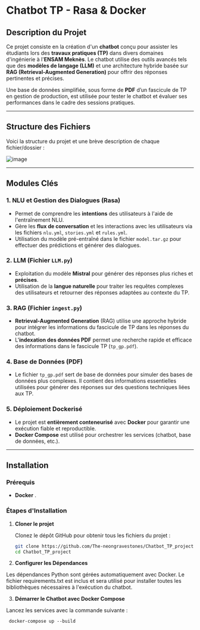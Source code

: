 # Chatbot TP - Rasa & Docker

## Description du Projet

Ce projet consiste en la création d'un **chatbot** conçu pour assister les étudiants lors des **travaux pratiques (TP)** dans divers domaines d'ingénierie à l'**ENSAM Meknès**. Le chatbot utilise des outils avancés tels que des **modèles de langage (LLM)** et une architecture hybride basée sur **RAG (Retrieval-Augmented Generation)** pour offrir des réponses pertinentes et précises.

Une base de données simplifiée, sous forme de **PDF** d’un fascicule de TP en gestion de production, est utilisée pour tester le chatbot et évaluer ses performances dans le cadre des sessions pratiques.

---

## Structure des Fichiers

Voici la structure du projet et une brève description de chaque fichier/dossier :

![image](https://github.com/user-attachments/assets/6f838f15-5786-4d8e-ad6c-95b6e47f389e)


---

## Modules Clés

### 1. NLU et Gestion des Dialogues (Rasa)

- Permet de comprendre les **intentions** des utilisateurs à l'aide de l'entraînement NLU.
- Gère les **flux de conversation** et les interactions avec les utilisateurs via les fichiers `nlu.yml`, `stories.yml` et `rules.yml`.
- Utilisation du modèle pré-entraîné dans le fichier `model.tar.gz` pour effectuer des prédictions et générer des dialogues.

### 2. LLM (Fichier `LLM.py`)

- Exploitation du modèle **Mistral** pour générer des réponses plus riches et **précises**.
- Utilisation de la **langue naturelle** pour traiter les requêtes complexes des utilisateurs et retourner des réponses adaptées au contexte du TP.

### 3. RAG (Fichier `ingest.py`)

- **Retrieval-Augmented Generation** (RAG) utilise une approche hybride pour intégrer les informations du fascicule de TP dans les réponses du chatbot.
- L'**indexation des données PDF** permet une recherche rapide et efficace des informations dans le fascicule TP (`tp_gp.pdf`).

### 4. Base de Données (PDF)

- Le fichier `tp_gp.pdf` sert de base de données pour simuler des bases de données plus complexes. Il contient des informations essentielles utilisées pour générer des réponses sur des questions techniques liées aux TP.

### 5. Déploiement Dockerisé

- Le projet est **entièrement conteneurisé** avec **Docker** pour garantir une exécution fiable et reproductible.
- **Docker Compose** est utilisé pour orchestrer les services (chatbot, base de données, etc.).

---

## Installation

### Prérequis

- **Docker**  .

### Étapes d'Installation

1. **Cloner le projet**

   Clonez le dépôt GitHub pour obtenir tous les fichiers du projet :

   ```bash
   git clone https://github.com/The-neongravestones/Chatbot_TP_project.git
   cd Chatbot_TP_project
2. **Configurer les Dépendances**

Les dépendances Python sont gérées automatiquement avec Docker. Le fichier requirements.txt est inclus et sera utilisé pour installer toutes les bibliothèques nécessaires à l'exécution du chatbot.

3. **Démarrer le Chatbot avec Docker Compose**

Lancez les services avec la commande suivante :
```lang
 docker-compose up --build

